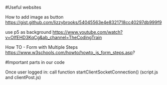 #Useful websites

How to add image as button
https://gist.github.com/lizzybrooks/54045563e4e8321718cc40297db999f9

use p5 as background
https://www.youtube.com/watch?v=OIfEHD3KqCg&ab_channel=TheCodingTrain

How TO - Form with Multiple Steps
https://www.w3schools.com/howto/howto_js_form_steps.asp?

#Important parts in our code

Once user logged in: call function startClientSocketConnection()
(script.js and clientPost.js)
